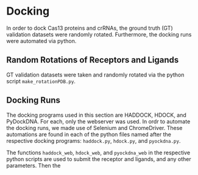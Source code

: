 # Docking
In order to dock Cas13 proteins and crRNAs, the ground truth (GT) validation datasets were randomly rotated. Furthermore, the docking runs were automated via python.

## Random Rotations of Receptors and Ligands
GT validation datasets were taken and randomly rotated via the python script `make_rotationPDB.py`. 

## Docking Runs
The docking programs used in this section are HADDOCK, HDOCK, and PyDockDNA. For each, only the webserver was used. In ordr to automate the docking runs, we made use of Selenium and ChromeDriver. These automations are found in each of the python files named after the respective docking programs: `haddock.py`, `hdock.py`, and `pyockdna.py`.

The functions `haddock_web`, `hdock_web`, and `pyockdna_web` in the respective python scripts are used to submit the receptor and ligands, and any other parameters. Then the 
